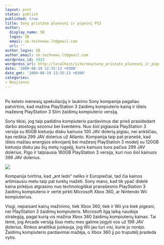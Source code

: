 ```yaml
---
layout: post
status: publish
published: true
title: Sony pristato plonesnį ir pigesnį PS3
author:
  display_name: SB
  login: SB
  email: sb.technews.lt@gmail.com
  url: ''
author_login: SB
author_email: sb.technews.lt@gmail.com
wordpress_id: 3923
wordpress_url: http://localhost/site/new/sony_pristato_plonesni_ir_pigesni_ps3/
date: '2009-08-19 12:35:13 +0300'
date_gmt: '2009-08-19 12:35:13 +0300'
categories:
- Naujienos
---
```

<p>
<br />Po keleto mėnesių spekuliacijų ir laukimo Sony kompanija pagaliau patvirtino, kad mažina PlayStation 3 žaidimų kompiuterio kainą ir išleis mažesnę PlayStation 3 Slim žaidimų kompiuterio versiją.</p>
<p>Sony tikisi, jog taip padidins kompiuterio pardavimus dar prieš prasidedant darbo atostogų sezonui bei šventėms. Nuo šiol pigiausia PlayStation 3 versija su 80GB kietuoju disku kainuos 100 JAV dolerių pigiau, nei ankščiau, kas reiškia 299 JAV dolerius už Atlanto. Kompanija taip pat pranešė, kad išleis mažiau energijos eikvojantį bei mažesnį PlayStation 3 modelį su 120GB kietuoju disku jau šių metų rugsėjį, kuris kainuos tuos pačius 299 JAV dolerius. Pigo ir talpiausia 160GB PlayStation 3 versija, kuri nuo šiol kainuos 399 JAV dolerius.</p>
<p><img src="http://www.fudzilla.com/images/stories/2009/August/General%20News/sony_ps3_slim.jpg" /></p>
<p>Kompanija tvirtina, kad „ant ledo“ neliks ir Europiečiai, tad čia kainos artimiausiu metu taip pat turėtų mažėti. Sony mano, kad tik ypač didelė kaina pirkėjus atgrasino nuo technologiškai pranašesnio PlayStation 3 žaidimų kompiuterio ir vertė pirkti Microsoft Xbox 360, ar Nintendo Wii kompiuterius. </p>
<p>Visgi, nepaisant kainų mažinimo, tiek Xbox 360, tiek ir Wii yra kiek pigesni, nei PlayStation 3 žaidimų kompiuteris. Microsoft ilgą laiką naudoja strategiją, pagal kurią vis mažina Xbox 360 žaidimų kompiuterių kainas. Tai lėmė, jog Arcade versiją šiuo metu mes galime įsigyti vos už 199 JAV dolerius. Rinkos analitikai juokauja, jog Wii jau turi visi, kurie jo norėjo. Žaidimų kompiuterio pardavimai mažėja, o Xbox 360 jį po truputėlį pradeda vytis.<br /></p>
